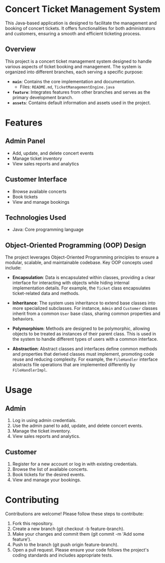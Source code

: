 # Concert Ticket Management System
This Java-based application is designed to facilitate the management and booking of concert tickets. It offers functionalities for both administrators and customers, ensuring a smooth and efficient ticketing process.

## Overview

This project is a concert ticket management system designed to handle various aspects of ticket booking and management. The system is organized into different branches, each serving a specific purpose:

- **`main`**: Contains the core implementation and documentation.
  - Files: `README.md`, `TicketManagementEngine.java`
- **`feature`**: Integrates features from other branches and serves as the primary development branch.
- **`assets`**: Contains default information and assets used in the project.

# Features
## Admin Panel
- Add, update, and delete concert events
- Manage ticket inventory
- View sales reports and analytics
## Customer Interface
- Browse available concerts
- Book tickets
- View and manage bookings
## Technologies Used
- Java: Core programming language

## Object-Oriented Programming (OOP) Design

The project leverages Object-Oriented Programming principles to ensure a modular, scalable, and maintainable codebase. Key OOP concepts used include:

- **Encapsulation**: Data is encapsulated within classes, providing a clear interface for interacting with objects while hiding internal implementation details. For example, the `Ticket` class encapsulates ticket-related data and methods.

- **Inheritance**: The system uses inheritance to extend base classes into more specialized subclasses. For instance, `Admin` and `Customer` classes inherit from a common `User` base class, sharing common properties and behaviors.

- **Polymorphism**: Methods are designed to be polymorphic, allowing objects to be treated as instances of their parent class. This is used in the system to handle different types of users with a common interface.

- **Abstraction**: Abstract classes and interfaces define common methods and properties that derived classes must implement, promoting code reuse and reducing complexity. For example, the `FileHandler` interface abstracts file operations that are implemented differently by `FileHandlerImpl`.

# Usage
## Admin
1. Log in using admin credentials.
2. Use the admin panel to add, update, and delete concert events.
3. Manage the ticket inventory.
4. View sales reports and analytics.
## Customer
1. Register for a new account or log in with existing credentials.
2. Browse the list of available concerts.
3. Book tickets for the desired events.
4. View and manage your bookings.

# Contributing
Contributions are welcome! Please follow these steps to contribute:
1. Fork this repository.
2. Create a new branch (git checkout -b feature-branch).
3. Make your changes and commit them (git commit -m 'Add some feature').
4. Push to the branch (git push origin feature-branch).
5. Open a pull request.
Please ensure your code follows the project's coding standards and includes appropriate tests.

